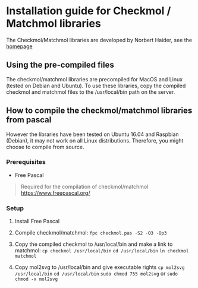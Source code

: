 # Installation guide for Checkmol / Matchmol libraries

The Checkmol/Matchmol libraries are developed by Norbert Haider, see the [homepage](http://merian.pch.univie.ac.at/~nhaider/cheminf/cmmm.html)

## Using the pre-compiled files 
The checkmol/matchmol libraries are precompiled for MacOS and Linux (tested on Debian and Ubuntu). 
To use these libraries, copy the compiled checkmol and matchmol files to the /usr/local/bin path on the server.

## How to compile the checkmol/matchmol libraries from pascal 
However the libraries have been tested on Ubuntu 16.04 and Raspbian (Debian), it may not work on all Linux distributions. Therefore, you might choose to compile from source. 

### Prerequisites
- Free Pascal <br />
> Required for the compilation of checkmol/matchmol <br />
> https://www.freepascal.org/

### Setup
1. Install Free Pascal
2. Compile checkmol/matchmol:
`fpc checkmol.pas -S2 -O3 -Op3`

3. Copy the compiled checkmol to /usr/local/bin and make a link to matchmol:
`cp checkmol /usr/local/bin`
`cd /usr/local/bin`
`ln checkmol matchmol`

4. Copy mol2svg to /usr/local/bin and give executable rights
`cp mol2svg /usr/local/bin`
`cd /usr/local/bin`
`sudo chmod 755 mol2svg` or `sudo chmod -x mol2svg`
